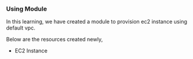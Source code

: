 ### Using Module

In this learning, we have created a module to provision ec2 instance using default vpc.

Below are the resources created newly,

* EC2 Instance